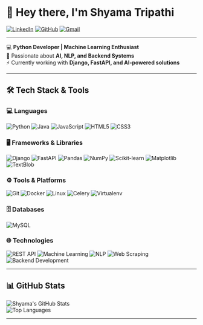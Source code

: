 # 👋 Hey there, I'm Shyama Tripathi  

[![LinkedIn](https://img.shields.io/badge/LinkedIn-Profile-blue?style=for-the-badge&logo=linkedin)](https://www.linkedin.com/in/shyama-tripathi-227611250/)
[![GitHub](https://img.shields.io/badge/GitHub-Profile-black?style=for-the-badge&logo=github)](https://github.com/shyamatripathi)
[![Gmail](https://img.shields.io/badge/Email-shyamatripathi101@gmail.com-red?style=for-the-badge&logo=gmail&logoColor=white)](mailto:shyamatripathi101@gmail.com)

---

💻 **Python Developer | Machine Learning Enthusiast**  
🚀 Passionate about **AI, NLP, and Backend Systems**  
⚡ Currently working with **Django, FastAPI, and AI-powered solutions**  

---

## 🛠️ Tech Stack & Tools

### 💻 Languages  
![Python](https://img.shields.io/badge/Python-3776AB?style=for-the-badge&logo=python&logoColor=white)
![Java](https://img.shields.io/badge/Java-007396?style=for-the-badge&logo=java&logoColor=white)
![JavaScript](https://img.shields.io/badge/JavaScript-F7DF1E?style=for-the-badge&logo=javascript&logoColor=black)
![HTML5](https://img.shields.io/badge/HTML5-E34F26?style=for-the-badge&logo=html5&logoColor=white)
![CSS3](https://img.shields.io/badge/CSS3-1572B6?style=for-the-badge&logo=css3&logoColor=white)

### 🖥️ Frameworks & Libraries  
![Django](https://img.shields.io/badge/Django-092E20?style=for-the-badge&logo=django&logoColor=white)
![FastAPI](https://img.shields.io/badge/FastAPI-009688?style=for-the-badge&logo=fastapi&logoColor=white)
![Pandas](https://img.shields.io/badge/Pandas-150458?style=for-the-badge&logo=pandas&logoColor=white)
![NumPy](https://img.shields.io/badge/NumPy-013243?style=for-the-badge&logo=numpy&logoColor=white)
![Scikit-learn](https://img.shields.io/badge/Scikit--learn-F7931E?style=for-the-badge&logo=scikit-learn&logoColor=white)
![Matplotlib](https://img.shields.io/badge/Matplotlib-11557C?style=for-the-badge&logo=plotly&logoColor=white)
![TextBlob](https://img.shields.io/badge/TextBlob-FF6F00?style=for-the-badge&logo=python&logoColor=white)

### ⚙️ Tools & Platforms  
![Git](https://img.shields.io/badge/Git-F05032?style=for-the-badge&logo=git&logoColor=white)
![Docker](https://img.shields.io/badge/Docker-2496ED?style=for-the-badge&logo=docker&logoColor=white)
![Linux](https://img.shields.io/badge/Linux-FCC624?style=for-the-badge&logo=linux&logoColor=black)
![Celery](https://img.shields.io/badge/Celery-37814A?style=for-the-badge&logo=celery&logoColor=white)
![Virtualenv](https://img.shields.io/badge/Virtualenv-3776AB?style=for-the-badge&logo=python&logoColor=white)

### 🗄️ Databases  
![MySQL](https://img.shields.io/badge/MySQL-4479A1?style=for-the-badge&logo=mysql&logoColor=white)

### 🌐 Technologies  
![REST API](https://img.shields.io/badge/REST-02569B?style=for-the-badge&logo=rest&logoColor=white)
![Machine Learning](https://img.shields.io/badge/Machine%20Learning-102230?style=for-the-badge&logo=tensorflow&logoColor=white)
![NLP](https://img.shields.io/badge/NLP-FF6F00?style=for-the-badge&logo=python&logoColor=white)
![Web Scraping](https://img.shields.io/badge/Web%20Scraping-4285F4?style=for-the-badge&logo=python&logoColor=white)
![Backend Development](https://img.shields.io/badge/Backend%20Development-181717?style=for-the-badge&logo=github&logoColor=white)

---

## 📊 GitHub Stats  
![Shyama's GitHub Stats](https://github-readme-stats.vercel.app/api?username=shyamatripathi&show_icons=true&theme=radical)  
![Top Languages](https://github-readme-stats.vercel.app/api/top-langs/?username=shyamatripathi&layout=compact&theme=radical)  

---
